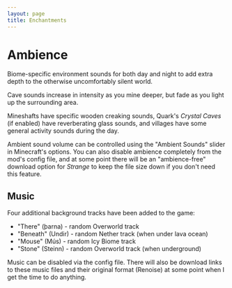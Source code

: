```yaml
---
layout: page
title: Enchantments
---
```


# Ambience

Biome-specific environment sounds for both day and night to add extra depth to the otherwise uncomfortably silent world.

Cave sounds increase in intensity as you mine deeper, but fade as you light up the surrounding area.

Mineshafts have specific wooden creaking sounds, Quark's *Crystal Caves* (if enabled) have reverberating glass sounds, and villages have some general activity sounds during the day.

Ambient sound volume can be controlled using the "Ambient Sounds" slider in Minecraft's options.  You can also disable ambience completely from the mod's config file, and at some point there will be an "ambience-free" download option for *Strange* to keep the file size down if you don't need this feature.

## Music

Four additional background tracks have been added to the game:

* "There" (þarna) - random Overworld track
* "Beneath" (Undir) - random Nether track (when under lava ocean)
* "Mouse" (Mús) - random Icy Biome track
* "Stone" (Steinn) - random Overworld track (when underground)

Music can be disabled via the config file.  There will also be download links to these music files and their original format (Renoise) at some point when I get the time to do anything.